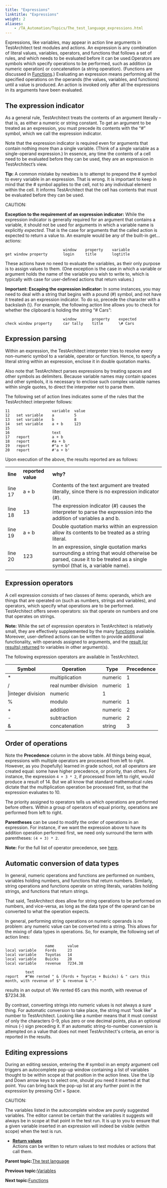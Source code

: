 ```yaml
--- 
title: "Expressions"
linktitle: "Expressions"
weight: 2
aliases: 
    - /TA_Automation/Topics/The_test_language_expressions.html
---
```


Expressions, like variables, may appear in action line arguments in TestArchitect test modules and actions. An expression is any combination of literal values, variables, operators, and functions that follows a set of rules, and which needs to be evaluated before it can be used.Operators are symbols which specify operations to be performed, such as addition \(a numeric operation\) or concatenation \(a string operation\). \(Functions are discussed in [Functions](The_test_language_functions.html).\) Evaluating an expression means performing all the specified operations on the operands \(the values, variables, and functions\) until a value is produced. An action is invoked only after all the expressions in its arguments have been evaluated.

## The expression indicator

As a general rule, TestArchitect treats the contents of an argument literally – that is, as either a numeric or string constant. To get an argument to be treated as an expression, you must precede its contents with the “\#” symbol, which we call the expression indicator.

Note that the expression indicator is required even for arguments that contain nothing more than a single variable. \(Think of a single variable as a single-operand expression.\) In essence, any time the contents of a cell need to be evaluated before they can be used, they are an expression in TestArchitect’s view.

**Tip:** A common mistake by newbies is to attempt to prepend the \# symbol to every variable in an expression. That is wrong. It is important to keep in mind that the \# symbol applies to the cell, not to any individual element within the cell. It informs TestArchitect that the cell has contents that must be evaluated before they can be used.

CAUTION:

**Exception to the requirement of an expression indicator:** While the expression indicator is generally required for an argument that contains a variable, it should not be used for arguments in which a variable name is explicitly *expected*. That is the case for arguments that the called action is expected to return a value to. An example would be any of the built-in get... actions:

```
                          window    property    variable
get window property       login     title       logtitle
```

These actions have no need to evaluate the variables, as their only purpose is to assign values to them. \(One exception is the case in which a variable or argument holds the name of the variable you wish to write to, which is typically with case for user-defined actions that return values.\)

**Important:** **Escaping the expression indicator:** In some instances, you may need to deal with a string that begins with a pound \(\#\) symbol, and not have it treated as an expression indicator. To do so, precede the character with a backslash \(\\\). For example, the following action line allows you to check for whether the clipboard is holding the string “\# Cars”:

```
                          window       property    expected
check window property     car tally    title       \# Cars
```

## Expression parsing

Within an expression, the TestArchitect interpreter tries to resolve every non-numeric symbol to a variable, operator or function. Hence, to specify a literal string within an expression, enclose it in double quotation marks.

Also note that TestArchitect parses expressions by treating spaces and other symbols as delimiters. Because variable names may contain spaces and other symbols, it is necessary to enclose such complex variable names within single quotes, to direct the interpreter not to parse them.

The following set of action lines indicates some of the rules that the TestArchitect interpreter follows:

```
11                   variable  value
12   set variable    a         5
13   set variable    b         8
14   set variable    a + b     123
15
16                   text
17   report          a + b        
18   report          #a + b
19   report          #"a + b"
20   report          #'a + b'
```

Upon execution of the above, the results reported are as follows:

||||
|------|------|------|
|**line**|**reported value**|**why?**|
|line 17|a + b|Contents of the text argument are treated literally, since there is no expression indicator \(\#\).|
|line 18|13|The expression indicator \(\#\) causes the interpreter to parse the expression into the addition of variables a and b.|
|line 19|a + b|Double quotation marks within an expression allow its contents to be treated as a string literal.|
|line 20|123|In an expression, single quotation marks surrounding a string that would otherwise be parsed, cause it to be treated as a single symbol \(that is, a variable name\).|

## Expression operators

A cell expression consists of two classes of items: operands, which are things that are operated on \(such as numbers, strings and variables\), and operators, which specify what operations are to be performed. TestArchitect offers seven operators: six that operate on numbers and one that operates on strings.

**Note:** While the set of expression operators in TestArchitect is relatively small, they are effectively supplemented by the many [functions](The_test_language_functions.html) available. Moreover, user-defined actions can be written to provide additional functionality, with operands assigned to arguments, and the [result \(or results\) returned](/TA_Tutorials/Topics/Return_values.html) to variables in other argument\(s\).

The following expression operators are available in TestArchitect.

|Symbol|Operation|Type|Precedence|
|------|---------|----|----------|
|\*|multiplication|numeric|1|
|/|real number division|numeric|1|
|\\|integer division|numeric|1|
|%|modulo|numeric|1|
|+|addition|numeric|2|
|-|subtraction|numeric|2|
|&|concatenation|string|3|

## Order of operations

Note the **Precedence** column in the above table. All things being equal, expressions with multiple operators are processed from left to right. However, as you \(hopefully\) learned in grade school, not all operators are created equal: some have higher precedence, or priority, than others. For instance, the expression `4 + 3 * 2`, if processed from left to right, would produce a result of 14. But we all know that standard mathematical rules dictate that the multiplication operation be processed first, so that the expression evaluates to 10.

The priority assigned to operators tells us which operations are performed before others. Within a group of operators of equal priority, operations are performed from left to right.

**Parentheses** can be used to modify the order of operations in an expression. For instance, if we want the expression above to have its addition operation performed first, we need only surround the term with parentheses: `(4 + 3) * 2`.

**Note:** For the full list of operator precedence, see [here](aut_operator_precedence.html).

## Automatic conversion of data types

In general, numeric operations and functions are performed on numbers, variables holding numbers, and functions that return numbers. Similarly, string operations and functions operate on string literals, variables holding strings, and functions that return strings.

That said, TestArchitect does allow for string operations to be performed on numbers, and vice-versa, as long as the data type of the operand can be converted to what the operation expects.

In general, performing string operations on numeric operands is no problem: any numeric value can be converted into a string. This allows for the mixing of data types in operations. So, for example, the following set of action lines:

```
                  name      value
local variable    Fords     23
local variable    Toyotas   14
local variable    Buicks    28
local variable    revenue   7234.38
		
         text	
report   #"We rented " & (Fords + Toyotas + Buicks) & " cars this month, with revenue of $" & revenue & "."	
```

results in an output of: We rented 65 cars this month, with revenue of $7234.38.

By contrast, converting strings into numeric values is not always a sure thing. For automatic conversion to take place, the string must “look like” a number to TestArchitect. Looking like a number means that it must consist of only the characters 0-9, plus zero or one decimal points, plus an optional minus \(-\) sign preceding it. If an automatic string-to-number conversion is attempted on a value that does not meet TestArchitect's criteria, an error is reported in the results.

## Editing expressions

During an editing session, entering the *\#* symbol in an empty argument cell triggers an autocomplete pop-up window containing a list of variables thought to be within scope at that position in the action lines. Use the Up and Down arrow keys to select one, should you need it inserted at that point. You can bring back the pop-up list at any further point in the expression by pressing Ctrl + Space.

CAUTION:

The variables listed in the autocomplete window are purely suggested variables. The editor cannot be certain that the variables it suggests will always be in scope at that point in the test run. It is up to you to ensure that a given variable inserted in an expression will indeed be visible \(within scope\) when the test is run.

-   **[Return values](/TA_Tutorials/Topics/Return_values.html)**  
Actions can be written to return values to test modules or actions that call them.

**Parent topic:**[The test language](/TA_Automation/Topics/The_test_language.html)

**Previous topic:**[Variables](/TA_Automation/Topics/The_test_language_variables.html)

**Next topic:**[Functions](/TA_Automation/Topics/The_test_language_functions.html)

